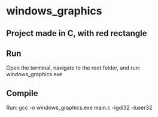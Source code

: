 # windows_graphics

## Project made in C, with red rectangle

## Run

Open the terminal, navigate to the root folder, and run:
windows_graphics.exe

## Compile

Run: gcc -o windows_graphics.exe main.c -lgdi32 -luser32
